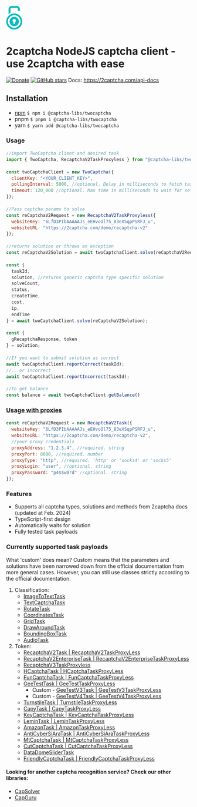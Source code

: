 <img alt="2Captcha logo" src="2captcha-logo.png" height="64px" />

# 2captcha NodeJS captcha client - use 2captcha with ease 
[![Donate](https://img.shields.io/badge/Donate-PayPal-blue.svg)](https://www.paypal.com/paypalme/maxshydev)
[![GitHub stars](https://img.shields.io/github/stars/blackravenx/captcha-libs.svg?style=social&label=Star)](https://github.com/blackravenx/captcha-libs)
Docs: https://2captcha.com/api-docs

## Installation
* [npm](https://www.npmjs.com/package/@captcha-libs/twocaptcha)
    ```$ npm i @captcha-libs/twocaptcha```
* pnpm
    ```$ pnpm i @captcha-libs/twocaptcha```
* yarn
    ```$ yarn add @captcha-libs/twocaptcha```

### Usage
```javascript
//import TwoCaptcha client and desired task 
import { TwoCaptcha, RecaptchaV2TaskProxyless } from "@captcha-libs/twocaptcha";

const twoCaptchaClient = new TwoCaptcha({
  clientKey: "<YOUR_CLIENT_KEY>",
  pollingInterval: 5000, //optional. Delay in milliseconds to fetch task result, default: 5000ms
  timeout: 120_000 //optional. Max time in milliseconds to wait for settled task result, default: 120000ms
});

//Pass captcha params to solve
const reCaptchaV2Request = new RecaptchaV2TaskProxyless({
  websiteKey: "6LfD3PIbAAAAAJs_eEHvoOl75_83eXSqpPSRFJ_u",
  websiteURL: "https://2captcha.com/demo/recaptcha-v2"
});

//returns solution or throws an exception
const reCaptchaV2Solution = await twoCaptchaClient.solve(reCaptchaV2Request);

const {
  taskId,
  solution, //returns generic captcha type specific solution
  solveCount,
  status,
  createTime,
  cost,
  ip,
  endTime
} = await twoCaptchaClient.solve(reCaptchaV2Solution);

const {
  gRecaptchaResponse, token
} = solution;

//If you want to submit solution as correct
await twoCaptchaClient.reportCorrect(taskId);
//...or incorrect
await twoCaptchaClient.reportIncorrect(taskId);

//to get balance
const balance = await twoCaptchaClient.getBalance()
```
### [Usage with proxies](https://2captcha.com/api-docs/proxy)
```javascript
const reCaptchaV2Request = new RecaptchaV2Task({
  websiteKey: "6LfD3PIbAAAAAJs_eEHvoOl75_83eXSqpPSRFJ_u",
  websiteURL: "https://2captcha.com/demo/recaptcha-v2",
  //your proxy credentials
  proxyAddress: "1.2.3.4", //required. string
  proxyPort: 8080, //required. number
  proxyType: "http", //required. 'http' or 'socks4' or 'socks5'
  proxyLogin: "user", //optional. string
  proxyPassword: "p4$$w0rd" //optional. string
});

```
### Features
* Supports all captcha types, solutions and methods from 2captcha docs (updated at Feb. 2024)
* TypeScript-first design
* Automatically waits for solution
* Fully tested task payloads

### Currently supported task payloads
What 'custom' does mean? Custom means that the parameters and solutions have been narrowed down from the official documentation from more general cases. However, you can still use classes strictly according to the official documentation.

1. Classification:
    * [ImageToTextTask](https://2captcha.com/api-docs/normal-captcha)
    * [TextCaptchaTask](https://2captcha.com/api-docs/text)
    * [RotateTask](https://2captcha.com/api-docs/rotate)
    * [CoordinatesTask](https://2captcha.com/api-docs/coordinates)
    * [GridTask](https://2captcha.com/api-docs/grid)
    * [DrawAroundTask](https://2captcha.com/api-docs/draw-around)
    * [BoundingBoxTask](https://2captcha.com/api-docs/bounding-box)
    * [AudioTask](https://2captcha.com/api-docs/audio)
2. Token:
    * [RecaptchaV2Task | RecaptchaV2TaskProxyLess](https://2captcha.com/api-docs/recaptcha-v2)
    * [RecaptchaV2EnterpriseTask | RecaptchaV2EnterpriseTaskProxyLess](https://2captcha.com/api-docs/recaptcha-v2-enterprise)
    * [RecaptchaV3TaskProxyless](https://2captcha.com/api-docs/recaptcha-v3)
    * [HCaptchaTask | HCaptchaTaskProxyLess](https://2captcha.com/api-docs/hcaptcha)
    * [FunCaptchaTask | FunCaptchaTaskProxyLess](https://2captcha.com/api-docs/arkoselabs-funcaptcha)
    * [GeeTestTask | GeeTestTaskProxyLess](https://2captcha.com/api-docs/geetest)
        * Custom - [GeeTestV3Task | GeeTestV3TaskProxyLess](https://2captcha.com/api-docs/geetest#request-examples-for-geetest-v3)
        * Custom - [GeeTestV4Task | GeeTestV4TaskProxyLess](https://2captcha.com/api-docs/geetest#request-examples-for-geetest-v4)
    * [TurnstileTask | TurnstileTaskProxyLess](https://2captcha.com/api-docs/cloudflare-turnstile)
    * [CapyTask | CapyTaskProxyLess](https://2captcha.com/api-docs/capy-puzzle-captcha)
    * [KeyCaptchaTask | KeyCaptchaTaskProxyLess](https://2captcha.com/api-docs/keycaptcha)
    * [LeminTask | LeminTaskProxyLess](https://2captcha.com/api-docs/lemin)
    * [AmazonTask | AmazonTaskProxyLess](https://2captcha.com/api-docs/amazon-aws-waf-captcha)
    * [AntiCyberSiAraTask | AntiCyberSiAraTaskProxyLess](https://2captcha.com/api-docs/anti-cyber-siara)
    * [MtCaptchaTask | MtCaptchaTaskProxyLess](https://2captcha.com/api-docs/mtcaptcha)
    * [CutCaptchaTask | CutCaptchaTaskProxyLess](https://2captcha.com/api-docs/cutcaptcha)
    * [DataDomeSliderTask](https://2captcha.com/api-docs/datadome-slider-captcha)
    * [FriendlyCaptchaTask | FriendlyCaptchaTaskProxyLess](https://2captcha.com/api-docs/friendly-captcha)

#### Looking for another captcha recognition service? Check our other libraries: 
* [CapSolver](https://www.npmjs.com/package/@captcha-libs/capsolver)
* [CapGuru](https://www.npmjs.com/package/@captcha-libs/capguru)